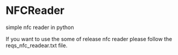 # NFCReader
simple nfc reader in python 

If you want to use the some of release nfc reader 
please  follow the reqs_nfc_readear.txt file.


